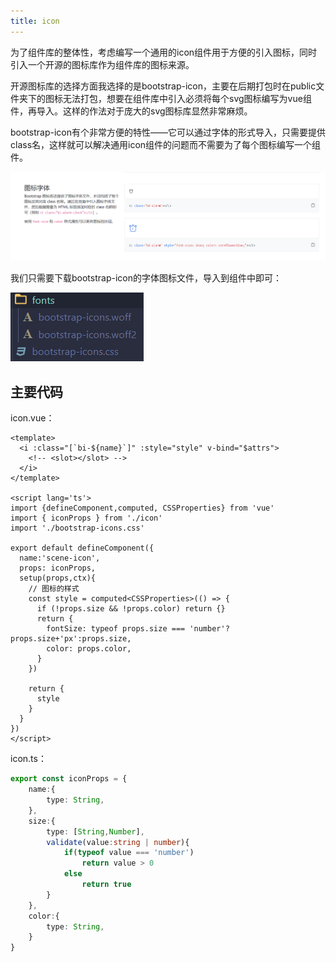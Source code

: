 ```yaml
---
title: icon
---
```


为了组件库的整体性，考虑编写一个通用的icon组件用于方便的引入图标，同时引入一个开源的图标库作为组件库的图标来源。

开源图标库的选择方面我选择的是bootstrap-icon，主要在后期打包时在public文件夹下的图标无法打包，想要在组件库中引入必须将每个svg图标编写为vue组件，再导入。这样的作法对于庞大的svg图标库显然非常麻烦。

bootstrap-icon有个非常方便的特性——它可以通过字体的形式导入，只需要提供class名，这样就可以解决通用icon组件的问题而不需要为了每个图标编写一个组件。

![](./icon/bootstrap.png)

我们只需要下载bootstrap-icon的字体图标文件，导入到组件中即可：

![image-20220428141809688](./icon/image-20220428141809688.png)

## 主要代码

icon.vue：

```vue
<template>
  <i :class="[`bi-${name}`]" :style="style" v-bind="$attrs">
    <!-- <slot></slot> -->
  </i>
</template>

<script lang='ts'>
import {defineComponent,computed, CSSProperties} from 'vue'
import { iconProps } from './icon'
import './bootstrap-icons.css'

export default defineComponent({
  name:'scene-icon',
  props: iconProps,
  setup(props,ctx){
    // 图标的样式
    const style = computed<CSSProperties>(() => {
      if (!props.size && !props.color) return {}
      return {
        fontSize: typeof props.size === 'number'?props.size+'px':props.size,
        color: props.color,
      }
    })

    return {
      style
    }
  }
})
</script>
```

icon.ts：

```typescript
export const iconProps = {
    name:{
        type: String,
    },
    size:{
        type: [String,Number],
        validate(value:string | number){
            if(typeof value === 'number')
                return value > 0
            else
                return true
        }
    },
    color:{
        type: String,
    }
}
```
